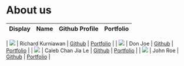 # About us

| Display                                             |       Name        |             Github Profile              |             Portfolio             |
|-----------------------------------------------------|:-----------------:|:---------------------------------------:|:---------------------------------:|

| ![](https://via.placeholder.com/100.png?text=Photo) | Richard Kurniawan |      [Github](https://github.com/Richardtok)      | [Portfolio](docs/team/johndoe.md) |
| ![](https://via.placeholder.com/100.png?text=Photo) |      Don Joe      |      [Github](https://github.com/)      | [Portfolio](docs/team/johndoe.md) |
| ![](https://via.placeholder.com/100.png?text=Photo) | Caleb Chan Jia Le |      [Github](https://github.com/calebcjl) | [Portfolio](docs/team/johndoe.md) |
| ![](https://via.placeholder.com/100.png?text=Photo) |     John Roe      |      [Github](https://github.com/)      | [Portfolio](docs/team/johndoe.md) |


